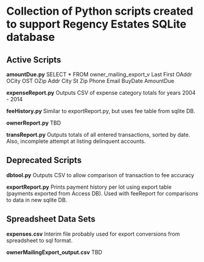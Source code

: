 
Collection of Python scripts created to support Regency Estates SQLite database
===============================================================================

Active Scripts
--------------

**amountDue.py**
   SELECT * FROM owner_mailing_export_v
   Last First OAddr OCity OST OZip Addr City St Zip Phone Email BuyDate AmountDue

**expenseReport.py**
   Outputs CSV of expense category totals for years 2004 - 2014

**feeHistory.py**
   Similar to exportReport.py, but uses fee table from sqlite DB.

**ownerReport.py**
   TBD

**transReport.py**
   Outputs totals of all entered transactions, sorted by date.
   Also, incomplete attempt at listing delinquent accounts.

Deprecated Scripts 
------------------

**dbtool.py**
   Outputs CSV to allow comparison of transaction to fee accuracy

**exportReport.py**
   Prints payment history per lot using export table (payments exported from Access DB).
   Used with feeReport for comparisons to data in new sqlite DB.

Spreadsheet Data Sets
---------------------

**expenses.csv**
   Interim file probably used for export conversions from spreadsheet to sql format.

**ownerMailingExport_output.csv**
   TBD

 
